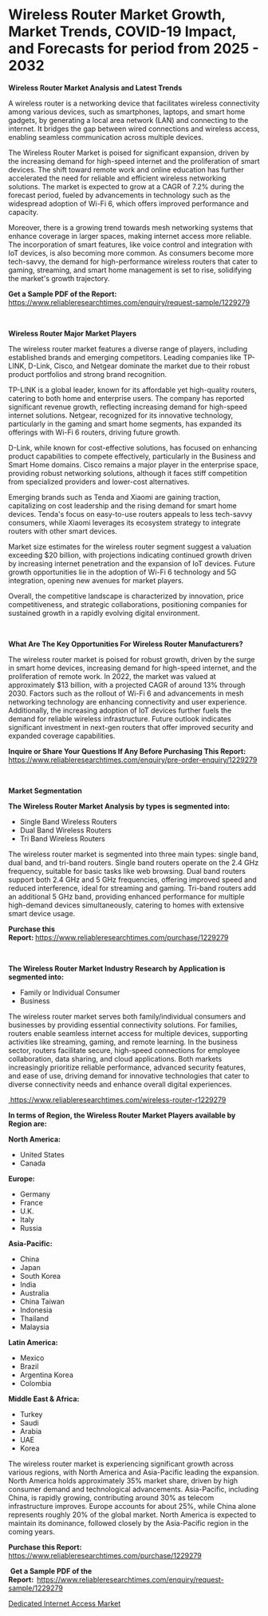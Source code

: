<p><h1>Wireless Router Market Growth, Market Trends, COVID-19 Impact, and Forecasts for period from 2025 - 2032</h1></p><p><strong>Wireless Router Market Analysis and Latest Trends</strong></p>
<p><p>A wireless router is a networking device that facilitates wireless connectivity among various devices, such as smartphones, laptops, and smart home gadgets, by generating a local area network (LAN) and connecting to the internet. It bridges the gap between wired connections and wireless access, enabling seamless communication across multiple devices.</p><p>The Wireless Router Market is poised for significant expansion, driven by the increasing demand for high-speed internet and the proliferation of smart devices. The shift toward remote work and online education has further accelerated the need for reliable and efficient wireless networking solutions. The market is expected to grow at a CAGR of 7.2% during the forecast period, fueled by advancements in technology such as the widespread adoption of Wi-Fi 6, which offers improved performance and capacity.</p><p>Moreover, there is a growing trend towards mesh networking systems that enhance coverage in larger spaces, making internet access more reliable. The incorporation of smart features, like voice control and integration with IoT devices, is also becoming more common. As consumers become more tech-savvy, the demand for high-performance wireless routers that cater to gaming, streaming, and smart home management is set to rise, solidifying the market's growth trajectory.</p></p>
<p><strong>Get a Sample PDF of the Report:&nbsp;</strong> <a href="https://www.reliableresearchtimes.com/enquiry/request-sample/1229279?utm_campaign=2135&utm_medium=2&utm_source=Github&utm_content=ia&utm_term=15022025&utm_id=wireless-router">https://www.reliableresearchtimes.com/enquiry/request-sample/1229279</a></p>
<p>&nbsp;</p>
<p><strong>Wireless Router Major Market Players</strong></p>
<p><p>The wireless router market features a diverse range of players, including established brands and emerging competitors. Leading companies like TP-LINK, D-Link, Cisco, and Netgear dominate the market due to their robust product portfolios and strong brand recognition. </p><p>TP-LINK is a global leader, known for its affordable yet high-quality routers, catering to both home and enterprise users. The company has reported significant revenue growth, reflecting increasing demand for high-speed internet solutions. Netgear, recognized for its innovative technology, particularly in the gaming and smart home segments, has expanded its offerings with Wi-Fi 6 routers, driving future growth.</p><p>D-Link, while known for cost-effective solutions, has focused on enhancing product capabilities to compete effectively, particularly in the Business and Smart Home domains. Cisco remains a major player in the enterprise space, providing robust networking solutions, although it faces stiff competition from specialized providers and lower-cost alternatives.</p><p>Emerging brands such as Tenda and Xiaomi are gaining traction, capitalizing on cost leadership and the rising demand for smart home devices. Tenda's focus on easy-to-use routers appeals to less tech-savvy consumers, while Xiaomi leverages its ecosystem strategy to integrate routers with other smart devices.</p><p>Market size estimates for the wireless router segment suggest a valuation exceeding $20 billion, with projections indicating continued growth driven by increasing internet penetration and the expansion of IoT devices. Future growth opportunities lie in the adoption of Wi-Fi 6 technology and 5G integration, opening new avenues for market players. </p><p>Overall, the competitive landscape is characterized by innovation, price competitiveness, and strategic collaborations, positioning companies for sustained growth in a rapidly evolving digital environment.</p></p>
<p>&nbsp;</p>
<p><strong>What Are The Key Opportunities For Wireless Router Manufacturers?</strong></p>
<p><p>The wireless router market is poised for robust growth, driven by the surge in smart home devices, increasing demand for high-speed internet, and the proliferation of remote work. In 2022, the market was valued at approximately $13 billion, with a projected CAGR of around 13% through 2030. Factors such as the rollout of Wi-Fi 6 and advancements in mesh networking technology are enhancing connectivity and user experience. Additionally, the increasing adoption of IoT devices further fuels the demand for reliable wireless infrastructure. Future outlook indicates significant investment in next-gen routers that offer improved security and expanded coverage capabilities.</p></p>
<p><strong>Inquire or Share Your Questions If Any Before Purchasing This Report:</strong> <a href="https://www.reliableresearchtimes.com/enquiry/pre-order-enquiry/1229279?utm_campaign=2135&utm_medium=2&utm_source=Github&utm_content=ia&utm_term=15022025&utm_id=wireless-router">https://www.reliableresearchtimes.com/enquiry/pre-order-enquiry/1229279</a></p>
<p>&nbsp;</p>
<p><strong>Market Segmentation</strong></p>
<p><strong>The Wireless Router Market Analysis by types is segmented into:</strong></p>
<p><ul><li>Single Band Wireless Routers</li><li>Dual Band Wireless Routers</li><li>Tri Band Wireless Routers</li></ul></p>
<p><p>The wireless router market is segmented into three main types: single band, dual band, and tri-band routers. Single band routers operate on the 2.4 GHz frequency, suitable for basic tasks like web browsing. Dual band routers support both 2.4 GHz and 5 GHz frequencies, offering improved speed and reduced interference, ideal for streaming and gaming. Tri-band routers add an additional 5 GHz band, providing enhanced performance for multiple high-demand devices simultaneously, catering to homes with extensive smart device usage.</p></p>
<p><strong>Purchase this Report:&nbsp;</strong><a href="https://www.reliableresearchtimes.com/purchase/1229279?utm_campaign=2135&utm_medium=2&utm_source=Github&utm_content=ia&utm_term=15022025&utm_id=wireless-router">https://www.reliableresearchtimes.com/purchase/1229279</a></p>
<p>&nbsp;</p>
<p><strong>The Wireless Router Market Industry Research by Application is segmented into:</strong></p>
<p><ul><li>Family or Individual Consumer</li><li>Business</li></ul></p>
<p><p>The wireless router market serves both family/individual consumers and businesses by providing essential connectivity solutions. For families, routers enable seamless internet access for multiple devices, supporting activities like streaming, gaming, and remote learning. In the business sector, routers facilitate secure, high-speed connections for employee collaboration, data sharing, and cloud applications. Both markets increasingly prioritize reliable performance, advanced security features, and ease of use, driving demand for innovative technologies that cater to diverse connectivity needs and enhance overall digital experiences.</p></p>
<p><a href="https://www.reliableresearchtimes.com/wireless-router-r1229279?utm_campaign=2135&utm_medium=2&utm_source=Github&utm_content=ia&utm_term=15022025&utm_id=wireless-router">&nbsp;https://www.reliableresearchtimes.com/wireless-router-r1229279</a></p>
<p><strong>In terms of Region, the Wireless Router Market Players available by Region are:</strong></p>
<p>
    <p> <strong> North America: </strong>
        <ul>
            <li>United States</li>
            <li>Canada</li>
        </ul>
        </p> 
    <p> <strong> Europe: </strong>
        <ul>
            <li>Germany</li>
            <li>France</li>
            <li>U.K.</li>
            <li>Italy</li>
            <li>Russia</li>
        </ul>
        </p> 
    <p> <strong> Asia-Pacific: </strong>
        <ul>
            <li>China</li>
            <li>Japan</li>
            <li>South Korea</li>
            <li>India</li>
            <li>Australia</li>
            <li>China Taiwan</li>
            <li>Indonesia</li>
            <li>Thailand</li>
            <li>Malaysia</li>
        </ul>
        </p> 
    <p> <strong> Latin America: </strong>
        <ul>
            <li>Mexico</li>
            <li>Brazil</li>
            <li>Argentina Korea</li>
            <li>Colombia</li>
        </ul>
        </p> 
    <p> <strong> Middle East & Africa: </strong>
        <ul>
            <li>Turkey</li>
            <li>Saudi</li>
            <li>Arabia</li>
            <li>UAE</li>
            <li>Korea</li>
        </ul>
    </p>
    </p>
<p><p>The wireless router market is experiencing significant growth across various regions, with North America and Asia-Pacific leading the expansion. North America holds approximately 35% market share, driven by high consumer demand and technological advancements. Asia-Pacific, including China, is rapidly growing, contributing around 30% as telecom infrastructure improves. Europe accounts for about 25%, while China alone represents roughly 20% of the global market. North America is expected to maintain its dominance, followed closely by the Asia-Pacific region in the coming years.</p></p>
<p><strong>Purchase this Report: </strong><a href="https://www.reliableresearchtimes.com/purchase/1229279?utm_campaign=2135&utm_medium=2&utm_source=Github&utm_content=ia&utm_term=15022025&utm_id=wireless-router">https://www.reliableresearchtimes.com/purchase/1229279</a></p>
<p>&nbsp;<strong>Get a Sample PDF of the Report:&nbsp;&nbsp;</strong><a href="https://www.reliableresearchtimes.com/enquiry/request-sample/1229279?utm_campaign=2135&utm_medium=2&utm_source=Github&utm_content=ia&utm_term=15022025&utm_id=wireless-router">https://www.reliableresearchtimes.com/enquiry/request-sample/1229279</a></p>
<p><strong></strong></p>
<p><p><a href="https://github.com/AshikRahman991/Market-Research-Report-List-1/blob/main/dedicated-internet-access-market.md?utm_campaign=2135&utm_medium=2&utm_source=Github&utm_content=ia&utm_term=15022025&utm_id=wireless-router">Dedicated Internet Access Market</a></p></p>